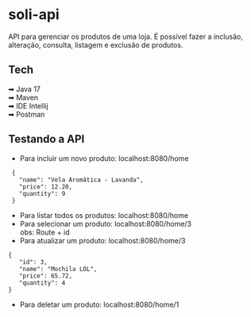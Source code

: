# soli-api
API para gerenciar os produtos de uma loja. É possível fazer a inclusão, alteração, consulta, listagem e exclusão de produtos. 

## Tech
➡︎ Java 17 <br>
➡︎ Maven <br>
➡︎ IDE Intellij <br>
➡︎ Postman <br>

## Testando a API
 - Para incluir um novo produto: localhost:8080/home
 ```
  {
    "name": "Vela Aromática - Lavanda",
    "price": 12.20,
    "quantity": 9
  }
 ```
 - Para listar todos os produtos: localhost:8080/home
 - Para selecionar um produto: localhost:8080/home/3 <br>
 obs: Route + id
 - Para atualizar um produto: localhost:8080/home/3 <br>
 ```
 {
    "id": 3,
    "name": "Mochila LOL",
    "price": 65.72,
    "quantity": 4
 }
 ```
  - Para deletar um produto: localhost:8080/home/1 <br>
